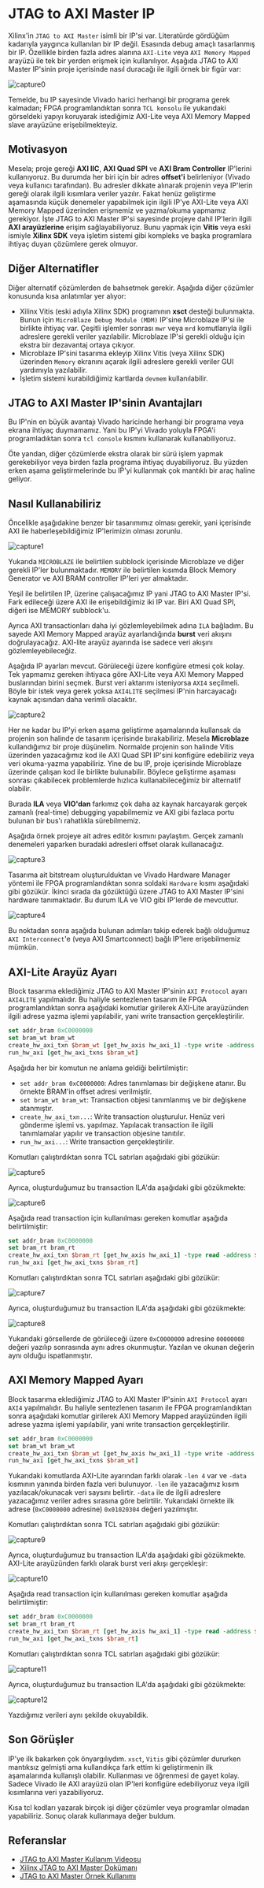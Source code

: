 # JTAG to AXI Master IP

Xilinx'in `JTAG to AXI Master` isimli bir IP'si var. Literatürde gördüğüm kadarıyla yaygınca kullanılan bir IP değil. Esasında debug amaçlı tasarlanmış bir IP. Özellikle birden fazla adres alanına `AXI-Lite` veya `AXI Memory Mapped` arayüzü ile tek bir yerden erişmek için kullanılıyor. Aşağıda JTAG to AXI Master IP'sinin proje içerisinde nasıl duracağı ile ilgili örnek bir figür var:

![capture0](assets/figure1.drawio.png)

Temelde, bu IP sayesinde Vivado harici herhangi bir programa gerek kalmadan; FPGA programlandıktan sonra `TCL konsolu` ile yukarıdaki görseldeki yapıyı koruyarak istediğimiz AXI-Lite veya AXI Memory Mapped slave arayüzüne erişebilmekteyiz.

## Motivasyon

Mesela; proje gereği **AXI IIC**, **AXI Quad SPI** ve **AXI Bram Controller** IP'lerini kullanıyoruz. Bu durumda her biri için bir adres **offset'i** belirleniyor (Vivado veya kullanıcı tarafından). Bu adresler dikkate alınarak projenin veya IP'lerin gereği olarak ilgili kısımlara veriler yazılır. Fakat henüz geliştirme aşamasında küçük denemeler yapabilmek için ilgili IP'ye AXI-Lite veya AXI Memory Mapped üzerinden erişmemiz ve yazma/okuma yapmamız gerekiyor. İşte JTAG to AXI Master IP'si sayesinde projeye dahil IP'lerin ilgili **AXI arayüzlerine** erişim sağlayabiliyoruz. Bunu yapmak için **Vitis** veya eski ismiyle **Xilinx SDK** veya işletim sistemi gibi kompleks ve başka programlara ihtiyaç duyan çözümlere gerek olmuyor.

## Diğer Alternatifler

Diğer alternatif çözümlerden de bahsetmek gerekir. Aşağıda diğer çözümler konusunda kısa anlatımlar yer alıyor:

- Xilinx Vitis (eski adıyla Xilinx SDK) programının **xsct** desteği bulunmakta. Bunun için `MicroBlaze Debug Module (MDM)` IP'sine Microblaze IP'si ile birlikte ihtiyaç var. Çeşitli işlemler sonrası `mwr` veya `mrd` komutlarıyla ilgili adreslere gerekli veriler yazılabilir. Microblaze IP'si gerekli olduğu için ekstra bir dezavantaj ortaya çıkıyor.
- Microblaze IP'sini tasarıma ekleyip Xilinx Vitis (veya Xilinx SDK) üzerinden `Memory` ekranını açarak ilgili adreslere gerekli veriler GUI yardımıyla yazılabilir.
- İşletim sistemi kurabildiğimiz kartlarda `devmem` kullanılabilir.

## JTAG to AXI Master IP'sinin Avantajları

Bu IP'nin en büyük avantajı Vivado haricinde herhangi bir programa veya ekrana ihtiyaç duymamamız. Yani bu IP'yi Vivado yoluyla FPGA'i programladıktan sonra `tcl console` kısmını kullanarak kullanabiliyoruz.

Öte yandan, diğer çözümlerde ekstra olarak bir sürü işlem yapmak gerekebiliyor veya birden fazla programa ihtiyaç duyabiliyoruz. Bu yüzden erken aşama geliştirmelerinde bu IP'yi kullanmak çok mantıklı bir araç haline geliyor.

## Nasıl Kullanabiliriz

Öncelikle aşağıdakine benzer bir tasarımımız olması gerekir, yani içerisinde AXI ile haberleşebildiğimiz IP'lerimizin olması zorunlu.

![capture1](assets/Capture1.png)

Yukarıda `MICROBLAZE` ile belirtilen subblock içerisinde Microblaze ve diğer gerekli IP'ler bulunmaktadır. `MEMORY` ile belirtilen kısımda Block Memory Generator ve AXI BRAM controller IP'leri yer almaktadır.

Yeşil ile belirtilen IP, üzerine çalışacağımız IP yani JTAG to AXI Master IP'si. Fark edileceği üzere AXI ile erişebildiğimiz iki IP var. Biri AXI Quad SPI, diğeri ise MEMORY subblock'u.

Ayrıca AXI transactionları daha iyi gözlemleyebilmek adına `ILA` bağladım. Bu sayede AXI Memory Mapped arayüz ayarlandığında **burst** veri akışını doğrulayacağız. AXI-lite arayüz ayarında ise sadece veri akışını gözlemleyebileceğiz.

Aşağıda IP ayarları mevcut. Görüleceği üzere konfigüre etmesi çok kolay. Tek yapmamız gereken ihtiyaca göre AXI-Lite veya AXI Memory Mapped buslarından birini seçmek. Burst veri aktarımı isteniyorsa `AXI4` seçilmeli. Böyle bir istek veya gerek yoksa `AXI4LITE` seçilmesi IP'nin harcayacağı kaynak açısından daha verimli olacaktır.

![capture2](assets/Capture2.png)

Her ne kadar bu IP'yi erken aşama geliştirme aşamalarında kullansak da projenin son halinde de tasarım içerisinde bırakabiliriz. Mesela **Microblaze** kullandığımız bir proje düşünelim. Normalde projenin son halinde Vitis üzerinden yazacağımız kod ile AXI Quad SPI IP'sini konfigüre edebiliriz veya veri okuma-yazma yapabiliriz. Yine de bu IP, proje içerisinde Microblaze üzerinde çalışan kod ile birlikte bulunabilir. Böylece geliştirme aşaması sonrası çıkabilecek problemlerde hızlıca kullanabileceğimiz bir alternatif olabilir.

Burada **ILA** veya **VIO'dan** farkımız çok daha az kaynak harcayarak gerçek zamanlı (real-time) debugging yapabilmemiz ve AXI gibi fazlaca portu bulunan bir bus'ı rahatlıkla sürebilmemiz.

Aşağıda örnek projeye ait adres editör kısmını paylaştım. Gerçek zamanlı denemeleri yaparken buradaki adresleri offset olarak kullanacağız.

![capture3](assets/Capture3.png)

Tasarıma ait bitstream oluşturulduktan ve Vivado Hardware Manager yöntemi ile FPGA programlandıktan sonra soldaki `Hardware` kısmı aşağıdaki gibi gözükür. İkinci sırada da gözüktüğü üzere JTAG to AXI Master IP'sini hardware tanımaktadır. Bu durum ILA ve VIO gibi IP'lerde de mevcuttur.

![capture4](assets/Capture4.png)

Bu noktadan sonra aşağıda bulunan adımları takip ederek bağlı olduğumuz `AXI Interconnect`'e (veya AXI Smartconnect) bağlı IP'lere erişebilmemiz mümkün.

## AXI-Lite Arayüz Ayarı

Block tasarıma eklediğimiz JTAG to AXI Master IP'sinin `AXI Protocol` ayarı `AXI4LITE` yapılmalıdır. Bu haliyle sentezlenen tasarım ile FPGA programlandıktan sonra aşağıdaki komutlar girilerek AXI-Lite arayüzünden ilgili adrese yazma işlemi yapılabilir, yani write transaction gerçekleştirilir.

```tcl
set addr_bram 0xC0000000
set bram_wt bram_wt
create_hw_axi_txn $bram_wt [get_hw_axis hw_axi_1] -type write -address $addr_bram -data {0x00000008} -force
run_hw_axi [get_hw_axi_txns $bram_wt]
```

Aşağıda her bir komutun ne anlama geldiği belirtilmiştir:

- `set addr_bram 0xC0000000`: Adres tanımlaması bir değişkene atanır. Bu örnekte BRAM'in offset adresi verilmiştir.
- `set bram_wt bram_wt`: Transaction objesi tanımlanmış ve bir değişkene atanmıştır.
- `create_hw_axi_txn...`: Write transaction oluşturulur. Henüz veri gönderme işlemi vs. yapılmaz. Yapılacak transaction ile ilgili tanımlamalar yapılır ve transaction objesine tanıtılır.
- `run_hw_axi...`: Write transaction gerçekleştirilir.

Komutları çalıştırdıktan sonra TCL satırları aşağıdaki gibi gözükür:

![capture5](assets/Capture5.png)

Ayrıca, oluşturduğumuz bu transaction ILA'da aşağıdaki gibi gözükmekte:

![capture6](assets/Capture6.png)

Aşağıda read transaction için kullanılması gereken komutlar aşağıda belirtilmiştir:

```tcl
set addr_bram 0xC0000000
set bram_rt bram_rt
create_hw_axi_txn $bram_rt [get_hw_axis hw_axi_1] -type read -address $addr_bram -force
run_hw_axi [get_hw_axi_txns $bram_rt]
```

Komutları çalıştırdıktan sonra TCL satırları aşağıdaki gibi gözükür:

![capture7](assets/Capture7.png)

Ayrıca, oluşturduğumuz bu transaction ILA'da aşağıdaki gibi gözükmekte:

![capture8](assets/Capture8.png)

Yukarıdaki görsellerde de görüleceği üzere `0xC0000000` adresine `00000008` değeri yazılıp sonrasında aynı adres okunmuştur. Yazılan ve okunan değerin aynı olduğu ispatlanmıştır.

## AXI Memory Mapped Ayarı

Block tasarıma eklediğimiz JTAG to AXI Master IP'sinin `AXI Protocol` ayarı `AXI4` yapılmalıdır. Bu haliyle sentezlenen tasarım ile FPGA programlandıktan sonra aşağıdaki komutlar girilerek AXI Memory Mapped arayüzünden ilgili adrese yazma işlemi yapılabilir, yani write transaction gerçekleştirilir.

```tcl
set addr_bram 0xC0000000
set bram_wt bram_wt
create_hw_axi_txn $bram_wt [get_hw_axis hw_axi_1] -type write -address $addr_bram -data {0x01020304 0x05060708 090a0b0c 0d0e0f10} -len 4 -force
run_hw_axi [get_hw_axi_txns $bram_wt]
```

Yukarıdaki komutlarda AXI-Lite ayarından farklı olarak `-len 4` var ve `-data` kısmının yanında birden fazla veri bulunuyor. `-len` ile yazacağımız kısım yazılacak/okunacak veri saysını belirtir. `-data` ile de ilgili adreslere yazacağımız veriler adres sırasına göre belirtilir. Yukarıdaki örnekte ilk adrese (`0xC0000000` adresine) `0x01020304` değeri yazılmıştır.

Komutları çalıştırdıktan sonra TCL satırları aşağıdaki gibi gözükür:

![capture9](assets/Capture9.png)

Ayrıca, oluşturduğumuz bu transaction ILA'da aşağıdaki gibi gözükmekte. AXI-Lite arayüzünden farklı olarak burst veri akışı gerçekleşir:

![capture10](assets/Capture10.png)

Aşağıda read transaction için kullanılması gereken komutlar aşağıda belirtilmiştir:

```tcl
set addr_bram 0xC0000000
set bram_rt bram_rt
create_hw_axi_txn $bram_rt [get_hw_axis hw_axi_1] -type read -address $addr_bram -len 4 -force
run_hw_axi [get_hw_axi_txns $bram_rt]
```

Komutları çalıştırdıktan sonra TCL satırları aşağıdaki gibi gözükür:

![capture11](assets/Capture11.png)

Ayrıca, oluşturduğumuz bu transaction ILA'da aşağıdaki gibi gözükmekte:

![capture12](assets/Capture12.png)

Yazdığımız verileri aynı şekilde okuyabildik.

## Son Görüşler

IP'ye ilk bakarken çok önyargılıydım. `xsct`, `Vitis` gibi çözümler dururken mantıksız gelmişti ama kullandıkça fark ettim ki geliştirmenin ilk aşamalarında kullanışlı olabilir. Kullanması ve öğrenmesi de gayet kolay. Sadece Vivado ile AXI arayüzü olan IP'leri konfigüre edebiliyoruz veya ilgili kısımlarına veri yazabiliyoruz.

Kısa tcl kodları yazarak birçok işi diğer çözümler veya programlar olmadan yapabiliriz. Sonuç olarak kullanmaya değer buldum.

## Referanslar

- [JTAG to AXI Master Kullanım Videosu](https://www.xilinx.com/video/software/jtag-to-axi-master-core.html)
- [Xilinx JTAG to AXI Master Dokümanı](https://docs.amd.com/v/u/en-US/pg174-jtag-axi)
- [JTAG to AXI Master Örnek Kullanımı](https://xilinx-wiki.atlassian.net/wiki/spaces/A/pages/64488613/Using+the+JTAG+to+AXI+to+test+Peripherals+in+Zynq+Ultrascale)
